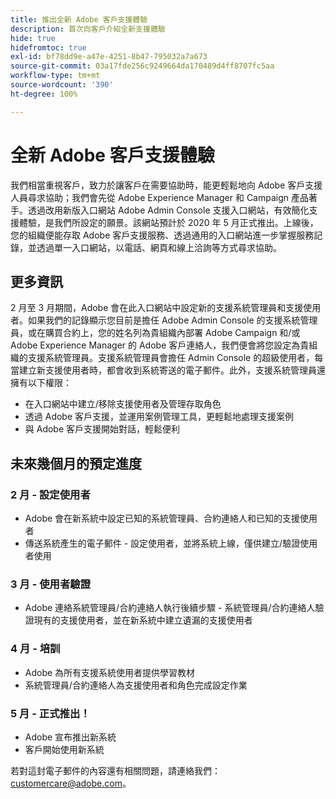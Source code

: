 ```yaml
---
title: 推出全新 Adobe 客戶支援體驗
description: 首次向客戶介紹全新支援體驗
hide: true
hidefromtoc: true
exl-id: bf78dd9e-a47e-4251-8b47-795032a7a673
source-git-commit: 03a17fde256c9249664da170489d4ff8707fc5aa
workflow-type: tm+mt
source-wordcount: '390'
ht-degree: 100%

---
```


# 全新 Adobe 客戶支援體驗

我們相當重視客戶，致力於讓客戶在需要協助時，能更輕鬆地向 Adobe 客戶支援人員尋求協助；我們會先從 Adobe Experience Manager 和 Campaign 產品著手。透過改用新版入口網站 Adobe Admin Console 支援入口網站，有效簡化支援體驗，是我們所設定的願景。該網站預計於 2020 年 5 月正式推出。上線後，您的組織便能存取 Adobe 客戶支援服務、透過通用的入口網站進一步掌握服務記錄，並透過單一入口網站，以電話、網頁和線上洽詢等方式尋求協助。

## 更多資訊

2 月至 3 月期間，Adobe 會在此入口網站中設定新的支援系統管理員和支援使用者。如果我們的記錄顯示您目前是擔任 Adobe Admin Console 的支援系統管理員，或在購買合約上，您的姓名列為貴組織內部署 Adobe Campaign 和/或 Adobe Experience Manager 的 Adobe 客戶連絡人，我們便會將您設定為貴組織的支援系統管理員。支援系統管理員會擔任 Admin Console 的超級使用者，每當建立新支援使用者時，都會收到系統寄送的電子郵件。此外，支援系統管理員還擁有以下權限：

* 在入口網站中建立/移除支援使用者及管理存取角色
* 透過 Adobe 客戶支援，並運用案例管理工具，更輕鬆地處理支援案例
* 與 Adobe 客戶支援開始對話，輕鬆便利

## 未來幾個月的預定進度

### 2 月 - 設定使用者

* Adobe 會在新系統中設定已知的系統管理員、合約連絡人和已知的支援使用者
* 傳送系統產生的電子郵件 - 設定使用者，並將系統上線，僅供建立/驗證使用者使用


### 3 月 - 使用者驗證

* Adobe 連絡系統管理員/合約連絡人執行後續步驟 - 系統管理員/合約連絡人驗證現有的支援使用者，並在新系統中建立遺漏的支援使用者

### 4 月 - 培訓

* Adobe 為所有支援系統使用者提供學習教材
* 系統管理員/合約連絡人為支援使用者和角色完成設定作業

### 5 月 - 正式推出！

* Adobe 宣布推出新系統
* 客戶開始使用新系統

若對這封電子郵件的內容還有相關問題，請連絡我們：[customercare@adobe.com](mailto:customercare@adobe.com)。
